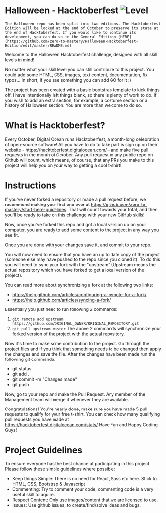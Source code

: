 # Halloween - Hacktoberfest ![Level](https://img.shields.io/badge/Tech-HTML-orange.svg?longCache=true&style=for-the-badge)

```
The Halloween repo has been split into two editions. The Hacktoberfest Edition will be locked at the end of October to preserve its state at the end of Hacktoberfest. If you would like to continue its development, you can do so in the General Editioon [HERE](https://github.com/zero-to-mastery/Halloween-Hacktoberfest-Edition/edit/master/README.md)
```

Welcome to the Halloween Hacktoberfest challenge, designed with all skill levels in mind!

No matter what your skill level you can still contribute to this project. You could add some HTML, CSS, images, text content, documentation, fix typos... In short, if you see something you can add GO for it :)

The project has been created with a basic bootstrap template to kick things off. I have intentionally left things blank, so there is plenty of work to do. If you wish to add an extra section, for example, a costume section or a history of Halloween section. You are more than welcome to do so.

# What is Hacktoberfest?
Every October, Digital Ocean runs Hacktoberfest, a month-long celebration of open-source software! All you have to do to take part is sign up on their website - https://hacktoberfest.digitalocean.com/ - and make five pull requests in the month of October. Any pull request to any public repo on Github will count, which means, of course, that any PRs you make to this project will help you on your way to getting a cool t-shirt!

# Instructions 
If you've never forked a repository or made a pull request before, we recommend making your first one over at https://github.com/zero-to-mastery/start-here-guidelines. That will count towards your total, and then you'll be ready to take on this challenge with your new GitHub skills!

Now, once you've forked this repo and got a local version up on your computer, you are ready to add some content to the project in any way you see fit.

Once you are done with your changes save it, and commit to your repo.

You will now need to ensure that you have an up to date copy of the project (someone else may have pushed to the repo since you cloned it). To do this you will need to sync your fork with the "upstream" (Upstream means the actual repository which you have forked to get a local version of the project). 

You can read more about synchronizing a fork at the following two links:
- https://help.github.com/articles/configuring-a-remote-for-a-fork/
- https://help.github.com/articles/syncing-a-fork/

Essentially you just need to run following 2 commands: 
1) `git remote add upstream https://github.com/ORIGINAL_OWNER/ORIGINAL_REPOSITORY.git`
2) `git pull upstream master`
The above 2 commands will synchronize your forked version of the project with the actual repository.

Now it's time to make some contribution to the project. Go through the project files and if you think that something needs to be changed then apply the changes and save the file. After the changes have been made run the following git commands:

- git status
- git add .
- git commit -m "Changes made"
- git push

Now, go to your repo and make the Pull Request. Any member of the Management team will merge it whenever they are available.

Congratulations! You're nearly done, make sure you have made 5 pull requests to qualify for your free t-shirt. You can check how many qualifying pull requests you have made at https://hacktoberfest.digitalocean.com/stats/<YOUR-GH-NAME>
Have Fun and Happy Coding Guys!

# Project Guidelines
To ensure everyone has the best chance at participating in this project. Please follow these simple guidelines where possible:

- Keep things Simple: There is no need for React, Sass etc here. Stick to HTML, CSS, Bootstrap & Javascript
- Commenting: Try to comment your code, commenting code is a very useful skill to aquire.
- Respect Content: Only use images/content that we are licensed to use.
- Issues: Use github issues, to create/find/solve ideas and bugs. 
